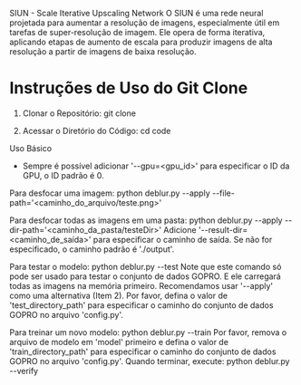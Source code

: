 SIUN - Scale Iterative Upscaling Network
O SIUN é uma rede neural projetada para aumentar a resolução de imagens, especialmente útil em tarefas de super-resolução de imagem. Ele opera de forma iterativa, aplicando etapas de aumento de escala para produzir imagens de alta resolução a partir de imagens de baixa resolução.

# Instruções de Uso do Git Clone

1. Clonar o Repositório:
   git clone 

2. Acessar o Diretório do Código:
   cd code

Uso Básico
- Sempre é possível adicionar '--gpu=<gpu_id>' para especificar o ID da GPU, o ID padrão é 0.

Para desfocar uma imagem:
   python deblur.py --apply --file-path='<caminho_do_arquivo/teste.png>'

Para desfocar todas as imagens em uma pasta:
   python deblur.py --apply --dir-path='<caminho_da_pasta/testeDir>'
   Adicione '--result-dir=<caminho_de_saída>' para especificar o caminho de saída. Se não for especificado, o caminho padrão é './output'.

Para testar o modelo:
   python deblur.py --test
   Note que este comando só pode ser usado para testar o conjunto de dados GOPRO. E ele carregará todas as imagens na memória primeiro. Recomendamos usar '--apply' como uma alternativa (Item 2).
   Por favor, defina o valor de 'test_directory_path' para especificar o caminho do conjunto de dados GOPRO no arquivo 'config.py'.

Para treinar um novo modelo:
   python deblur.py --train
   Por favor, remova o arquivo de modelo em 'model' primeiro e defina o valor de 'train_directory_path' para especificar o caminho do conjunto de dados GOPRO no arquivo 'config.py'.
   Quando terminar, execute:
   python deblur.py --verify
